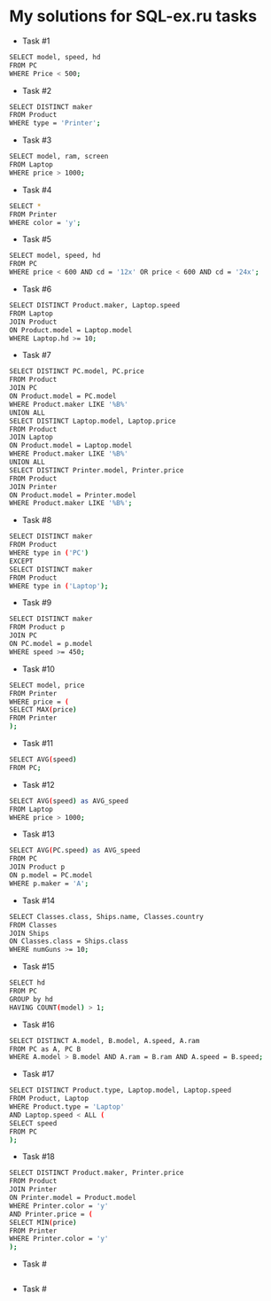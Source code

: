 # My solutions for SQL-ex.ru tasks
- Task #1
```sh
SELECT model, speed, hd
FROM PC
WHERE Price < 500;
```
- Task #2
```sh
SELECT DISTINCT maker
FROM Product
WHERE type = 'Printer';
```
- Task #3
```sh
SELECT model, ram, screen
FROM Laptop
WHERE price > 1000;
```
- Task #4
```sh
SELECT *
FROM Printer
WHERE color = 'y';
```
- Task #5
```sh
SELECT model, speed, hd
FROM PC
WHERE price < 600 AND cd = '12x' OR price < 600 AND cd = '24x';
```
- Task #6
```sh
SELECT DISTINCT Product.maker, Laptop.speed
FROM Laptop
JOIN Product
ON Product.model = Laptop.model
WHERE Laptop.hd >= 10;
```
- Task #7
```sh
SELECT DISTINCT PC.model, PC.price
FROM Product
JOIN PC
ON Product.model = PC.model
WHERE Product.maker LIKE '%B%'
UNION ALL
SELECT DISTINCT Laptop.model, Laptop.price
FROM Product
JOIN Laptop
ON Product.model = Laptop.model
WHERE Product.maker LIKE '%B%'
UNION ALL
SELECT DISTINCT Printer.model, Printer.price
FROM Product
JOIN Printer
ON Product.model = Printer.model
WHERE Product.maker LIKE '%B%';
```
- Task #8
```sh
SELECT DISTINCT maker
FROM Product
WHERE type in ('PC')
EXCEPT
SELECT DISTINCT maker
FROM Product
WHERE type in ('Laptop');
```
- Task #9
```sh
SELECT DISTINCT maker
FROM Product p
JOIN PC
ON PC.model = p.model
WHERE speed >= 450;
```
- Task #10
```sh
SELECT model, price
FROM Printer
WHERE price = (
SELECT MAX(price)
FROM Printer
);
```
- Task #11
```sh
SELECT AVG(speed)
FROM PC;
```
- Task #12
```sh
SELECT AVG(speed) as AVG_speed
FROM Laptop
WHERE price > 1000;
```
- Task #13
```sh
SELECT AVG(PC.speed) as AVG_speed
FROM PC
JOIN Product p
ON p.model = PC.model
WHERE p.maker = 'A';
```
- Task #14
```sh
SELECT Classes.class, Ships.name, Classes.country
FROM Classes
JOIN Ships
ON Classes.class = Ships.class
WHERE numGuns >= 10;
```
- Task #15
```sh
SELECT hd
FROM PC
GROUP by hd
HAVING COUNT(model) > 1;
```
- Task #16
```sh
SELECT DISTINCT A.model, B.model, A.speed, A.ram
FROM PC as A, PC B
WHERE A.model > B.model AND A.ram = B.ram AND A.speed = B.speed;
```
- Task #17
```sh
SELECT DISTINCT Product.type, Laptop.model, Laptop.speed
FROM Product, Laptop
WHERE Product.type = 'Laptop'
AND Laptop.speed < ALL (
SELECT speed
FROM PC
);
```
- Task #18
```sh
SELECT DISTINCT Product.maker, Printer.price
FROM Product
JOIN Printer
ON Printer.model = Product.model
WHERE Printer.color = 'y'
AND Printer.price = (
SELECT MIN(price)
FROM Printer
WHERE Printer.color = 'y'
);
```
- Task #
```sh

```
- Task #
```sh

```

